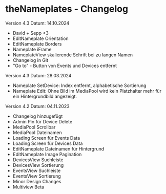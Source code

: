 # theNameplates - Changelog

Version 4.3
Datum: 14.10.2024
- David + Sepp <3
- EditNameplate Orientation
- EditNameplate Borders
- Nameplate iFrame
- NameplateView skalierende Schrift bei zu langen Namen
- Changelog in Git
- "Go to" - Button von Events und Devices entfernt

Version 4.3
Datum: 28.03.2024
- Nameplate SetDevice: Index entfernt, alphabetische Sortierung
- Nameplate Edit: Ohne Bild im MediaPool wird kein Platzhalter mehr für ein Hintergrundbild angezeigt.  

Version 4.2
Datum: 04.11.2023
- Changelog hinzugefügt
- Admin Pin für Device Delete
- MediaPool Scrollbar
- MediaPool Dateinamen
- Loading Screen für Events Data
- Loading Screen für Devices Data
- EditNameplate Dateinamen für Hintergrund
- EditNameplate Image Pagination
- DevicesView Suchleiste
- DevicesView Sortierung
- EventsView Suchleiste
- EventsView Sortierung
- Minor Design Changes
- Multiview Beta
